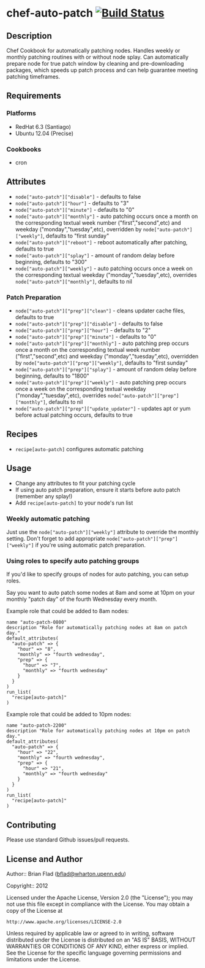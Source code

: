 # chef-auto-patch [![Build Status](https://secure.travis-ci.org/bflad/chef-auto-patch.png?branch=master)](http://travis-ci.org/bflad/chef-auto-patch)

## Description

Chef Cookbook for automatically patching nodes. Handles weekly or monthly
patching routines with or without node splay. Can automatically prepare node for
true patch window by cleaning and pre-downloading packages, which speeds up
patch process and can help guarantee meeting patching timeframes.

## Requirements

### Platforms

* RedHat 6.3 (Santiago)
* Ubuntu 12.04 (Precise)

### Cookbooks

* cron

## Attributes

* `node["auto-patch"]["disable"]` - defaults to false
* `node["auto-patch"]["hour"]` - defaults to "3"
* `node["auto-patch"]["minute"]` - defaults to "0"
* `node["auto-patch"]["monthly"]` - auto patching occurs once a month on the
  corresponding textual week number ("first","second",etc) and weekday
  ("monday","tuesday",etc), overridden by `node["auto-patch"]["weekly"]`,
  defaults to "first sunday"
* `node["auto-patch"]["reboot"]` - reboot automatically after patching, defaults
  to true
* `node["auto-patch"]["splay"]` - amount of random delay before beginning,
  defaults to "300"
* `node["auto-patch"]["weekly"]` - auto patching occurs once a week on the
  corresponding textual weekday ("monday","tuesday",etc), overrides
  `node["auto-patch"]["monthly"]`, defaults to nil

### Patch Preparation

* `node["auto-patch"]["prep"]["clean"]` - cleans updater cache files, defaults
  to true
* `node["auto-patch"]["prep"]["disable"]` - defaults to false
* `node["auto-patch"]["prep"]["hour"]` - defaults to "2"
* `node["auto-patch"]["prep"]["minute"]` - defaults to "0"
* `node["auto-patch"]["prep"]["monthly"]` - auto patching prep occurs once a
  month on the corresponding textual week number ("first","second",etc) and
  weekday ("monday","tuesday",etc), overridden by
  `node["auto-patch"]["prep"]["weekly"]`, defaults to "first sunday"
* `node["auto-patch"]["prep"]["splay"]` - amount of random delay before
  beginning, defaults to "1800"
* `node["auto-patch"]["prep"]["weekly"]` - auto patching prep occurs once a week
  on the corresponding textual weekday ("monday","tuesday",etc), overrides
  `node["auto-patch"]["prep"]["monthly"]`, defaults to nil
* `node["auto-patch"]["prep"]["update_updater"]` - updates apt or yum before
  actual patching occurs, defaults to true

## Recipes

* `recipe[auto-patch]` configures automatic patching

## Usage

* Change any attributes to fit your patching cycle
* If using auto patch preparation, ensure it starts before auto patch (remember
  any splay!)
* Add `recipe[auto-patch]` to your node's run list

### Weekly automatic patching

Just use the `node["auto-patch"]["weekly"]` attribute to override the monthly
setting. Don't forget to add appropriate `node["auto-patch"]["prep"]["weekly"]`
if you're using automatic patch preparation.

### Using roles to specify auto patching groups

If you'd like to specify groups of nodes for auto patching, you can setup roles.

Say you want to auto patch some nodes at 8am and some at 10pm on your monthly
"patch day" of the fourth Wednesday every month.

Example role that could be added to 8am nodes:

    name "auto-patch-0800"
    description "Role for automatically patching nodes at 8am on patch day."
    default_attributes(
      "auto-patch" => {
        "hour" => "8",
        "monthly" => "fourth wednesday",
        "prep" => {
          "hour" => "7",
          "monthly" => "fourth wednesday"
        }
      }
    )
    run_list(
      "recipe[auto-patch]"
    )

Example role that could be added to 10pm nodes:

    name "auto-patch-2200"
    description "Role for automatically patching nodes at 10pm on patch day."
    default_attributes(
      "auto-patch" => {
        "hour" => "22",
        "monthly" => "fourth wednesday",
        "prep" => {
          "hour" => "21",
          "monthly" => "fourth wednesday"
        }
      }
    )
    run_list(
      "recipe[auto-patch]"
    )

## Contributing

Please use standard Github issues/pull requests.

## License and Author
      
Author:: Brian Flad (<bflad@wharton.upenn.edu>)

Copyright:: 2012

Licensed under the Apache License, Version 2.0 (the "License");
you may not use this file except in compliance with the License.
You may obtain a copy of the License at

    http://www.apache.org/licenses/LICENSE-2.0

Unless required by applicable law or agreed to in writing, software
distributed under the License is distributed on an "AS IS" BASIS,
WITHOUT WARRANTIES OR CONDITIONS OF ANY KIND, either express or implied.
See the License for the specific language governing permissions and
limitations under the License.
